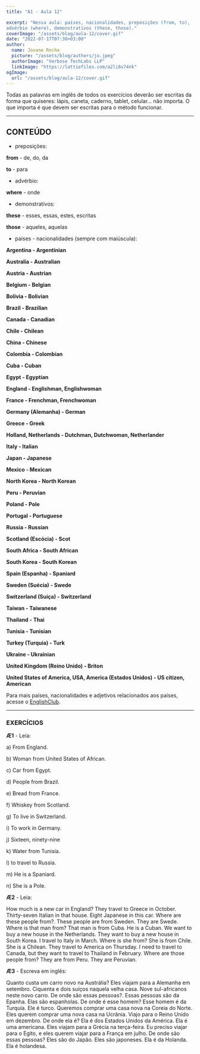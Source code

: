 ```yaml
---
title: "A1 - Aula 12"

excerpt: "Nessa aula: países, nacionalidades, preposições (from, to),
advérbio (where), demonstrativos (these, those)."
coverImage: "/assets/blog/aula-12/cover.gif"
date: "2022-07-17T07:30+03:00"
author:
  name: Jovane Rocha
  picture: "/assets/blog/authors/jo.jpeg"
  authorImage: "Verbose TechLabs LLP"
  linkImage: "https://lottiefiles.com/a2li8x74nk"
ogImage:
  url: "/assets/blog/aula-12/cover.gif"
---
```


Todas as palavras em inglês de todos os exercícios deverão ser escritas da forma que quiseres:
lápis, caneta, caderno, tablet, celular... não importa. O que importa é
que devem ser escritas para o método funcionar.

---

## CONTEÚDO

- preposições:

**from** - de, do, da

**to** - para

- advérbio:

**where** - onde

- demonstrativos:

**these** - esses, essas, estes, escritas

**those** - aqueles, aquelas

- países - nacionalidades (sempre com maiúscula):

**Argentina - Argentinian**

**Australia - Australian**

**Austria - Austrian**

**Belgium - Belgian**

**Bolivia - Bolivian**

**Brazil - Brazilian**

**Canada - Canadian**

**Chile - Chilean**

**China - Chinese**

**Colombia - Colombian**

**Cuba - Cuban**

**Egypt - Egyptian**

**England - Englishman, Englishwoman**

**France - Frenchman, Frenchwoman**

**Germany (Alemanha) - German**

**Greece - Greek**

**Holland, Netherlands - Dutchman, Dutchwoman, Netherlander**

**Italy - Italian**

**Japan - Japanese**

**Mexico - Mexican**

**North Korea - North Korean**

**Peru - Peruvian**

**Poland - Pole**

**Portugal - Portuguese**

**Russia - Russian**

**Scotland (Escócia) - Scot**

**South Africa - South African**

**South Korea - South Korean**

**Spain (Espanha) - Spaniard**

**Sweden (Suécia) - Swede**

**Switzerland (Suíça) - Switzerland**

**Taiwan - Taiwanese**

**Thailand - Thai**

**Tunisia - Tunisian**

**Turkey (Turquia) - Turk**

**Ukraine - Ukrainian**

**United Kingdom (Reino Unido) - Briton**

**United States of America, USA, America (Estados Unidos) - US citizen, American**

Para mais países, nacionalidades e adjetivos relacionados aos países, acesse o [EnglishClub](https://www.englishclub.com/vocabulary/world-countries-nationality.php).

---

### EXERCÍCIOS

**Æ1** - Leia:

a) From England.

b) Woman from United States of African.

c) Car from Egypt.

d) People from Brazil.

e) Bread from France.

f) Whiskey from Scotland.

g) To live in Switzerland.

i) To work in Germany.

j) Sixteen, ninety-nine

k) Water from Tunisia.

l) to travel to Russia.

m) He is a Spaniard.

n) She is a Pole.

**Æ2** - Leia:

How much is a new car in England? They travel to Greece in October. Thirty-seven Italian in that house. Eight Japanese in this car. Where are these people from?. These people are from Sweden. They are Swede. Where is that man from? That man is from Cuba. He is a Cuban. We want to buy a new house in the Netherlands. They want to buy a new house in South Korea. I travel to Italy in March. Where is she from? She is from Chile. She is a Chilean. They travel to America on Thursday. I need to travel to Canada, but they want to travel to Thailand in February. Where are those people from? They are from Peru. They are Peruvian.

**Æ3** - Escreva em inglês:

Quanto custa um carro novo na Austrália? Eles viajam para a Alemanha em setembro. Ciquenta e dois suíços naquela velha casa. Nove sul-africanos neste novo carro. De onde são essas pessoas?. Essas pessoas são da Epanha. Elas são espanholas. De onde é esse homem? Esse homem é da Turquia. Ele é turco. Queremos comprar uma casa nova na Coreia do Norte. Eles querem comprar uma nova casa na Ucrânia. Viajo para o Reino Unido em dezembro. De onde ela é? Ela é dos Estados Unidos da América. Ela é uma americana. Eles viajam para a Grécia na terça-feira. Eu preciso viajar para o Egito, e eles querem viajar para a França em julho. De onde são essas pessoas? Eles são do Japão. Eles são japoneses. Ela é da Holanda. Ela é holandesa.
